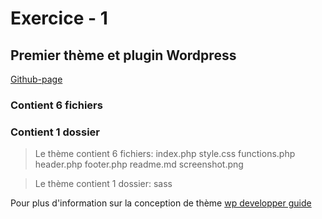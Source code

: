 # Exercice - 1
## Premier thème et plugin Wordpress

[Github-page](https://kennethedwin147.github.io/31w/)

### Contient 6 fichiers
### Contient 1 dossier

> Le thème contient 6 fichiers:
index.php
style.css
functions.php
header.php
footer.php
readme.md 
screenshot.png

> Le thème contient 1 dossier:
sass

Pour plus d'information sur la conception de thème
[wp developper guide](https://developer.wordpress.org/)
